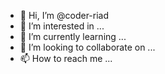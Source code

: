 - 👋 Hi, I’m @coder-riad
- 👀 I’m interested in ...
- 🌱 I’m currently learning ...
- 💞️ I’m looking to collaborate on ...
- 📫 How to reach me ...

<!---
coder-riad/coder-riad is a ✨ special ✨ repository because its `README.md` (this file) appears on your GitHub profile.
You can click the Preview link to take a look at your changes.
--->
